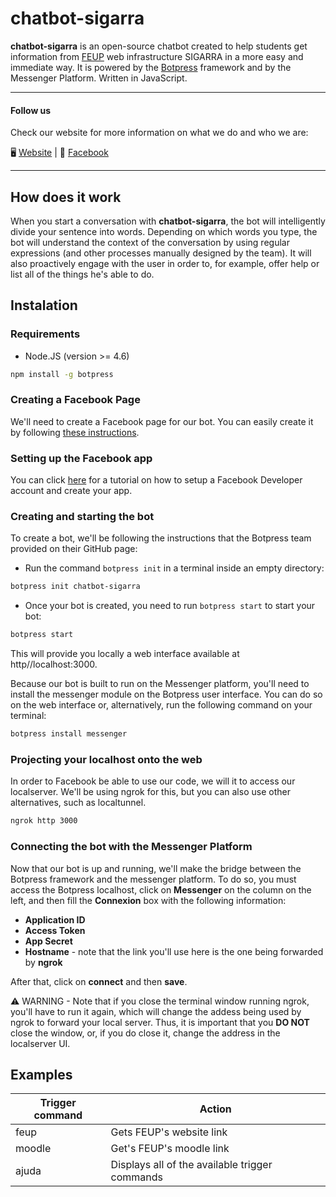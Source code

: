# chatbot-sigarra

**chatbot-sigarra** is an open-source chatbot created to help students get information 
from [FEUP](https://www.fe.up.pt/) web infrastructure SIGARRA in a more easy and 
immediate way. It is powered by the [Botpress](https://www.google.com) framework 
and by the Messenger Platform. Written in JavaScript. 

_______________________________________________________________________________________

#### Follow us
Check our website for more information on what we do and who we are:

🖥 [Website](https://ni.fe.up.pt) | 💬 [Facebook](https://www.facebook.com/NIAEFEUP/)

_______________________________________________________________________________________

## How does it work

When you start a conversation with **chatbot-sigarra**, the bot will intelligently 
divide your sentence into words. Depending on which words you type, the bot will 
understand the context of the conversation by using regular expressions (and other 
processes manually designed by the team). It will also proactively engage with the 
user in order to, for example, offer help or list all of the things he's able to do.


## Instalation

### Requirements
* Node.JS (version >= 4.6) 
```bash
npm install -g botpress
```

### Creating a Facebook Page

We'll need to create a Facebook page for our bot. You can easily create it by 
following 
[these instructions](https://www.facebook.com/help/104002523024878?helpref=about_content).


### Setting up the Facebook app

You can click [here](https://developers.facebook.com/docs/apps/register) for a 
tutorial on how to setup a Facebook Developer account and create your app.

### Creating and starting the bot
To create a bot, we'll be following the instructions that the Botpress team 
provided on their GitHub page:

* Run the command `botpress init` in a terminal inside an empty directory:

```bash
botpress init chatbot-sigarra
```

* Once your bot is created, you need to run `botpress start` to start your bot: 

```bash
botpress start
```

This will provide you locally a web interface available at http//localhost:3000.

Because our bot is built to run on the Messenger platform, you'll need to 
install the messenger module on the Botpress user interface.  You can do so 
on the web interface or, alternatively, run the following command on your 
terminal: 

```bash
botpress install messenger
```

### Projecting your localhost onto the web

In order to Facebook be able to use our code, we will it to access our localserver. 
We'll be using ngrok for this, but you can also use other alternatives, such as 
localtunnel.

```bash
ngrok http 3000
```

### Connecting the bot with the Messenger Platform

Now that our bot is up and running, we'll make the bridge between the Botpress 
framework and the messenger platform. To do so, you must access the Botpress 
localhost, click on **Messenger** on the column on the left, and then fill the 
**Connexion** box with the following information: 

* **Application ID**
* **Access Token**
* **App Secret**
* **Hostname** - note that the link you'll use here is the one being forwarded 
by **ngrok**

After that, click on **connect** and then **save**.

⚠️ WARNING - Note that if you close the terminal window running ngrok, you'll have to 
run it again, which will change the addess being used by ngrok to forward your local 
server. Thus, it is important that you **DO NOT** close the window, or, if you do close 
it, change the address in the localserver UI.


## Examples

| Trigger command | Action
|-----------------|-----------------------------------------------
| feup            | Gets FEUP's website link
| moodle          | Get's FEUP's moodle link
| ajuda           | Displays all of the available trigger commands

